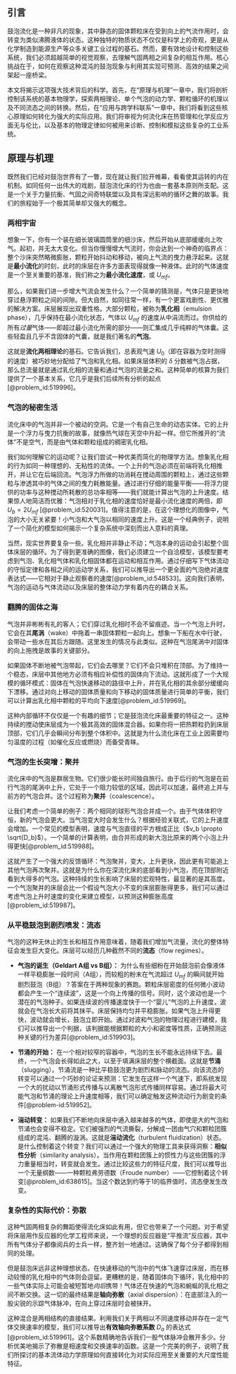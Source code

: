 ## 引言
鼓泡流化是一种非凡的现象，其中静态的固体颗粒床在受到向上的气流作用时，会转变为类似沸腾液体的状态。这种独特的物质状态不仅仅是科学上的奇观，更是从化学制造到能源生产等众多关键工业过程的基石。然而，要有效地设计和控制这些系统，我们必须超越简单的视觉观察，去理解气固两相之间复杂的相互作用。核心挑战在于，如何在观察这种混沌的鼓泡现象与利用其实现可预测、高效的结果之间架起一座桥梁。

本文将揭示这项强大技术背后的科学。首先，在“原理与机理”一章中，我们将剖析控制该系统的基本物理学，探索两相理论、单个气泡的动力学、颗粒循环的机理以及不同流态之间的转换。然后，在“应用与跨学科联系”一章中，我们将看到这些核心原理如何转化为强大的实际应用。我们将审视为何流化床在热管理和化学反应方面无与伦比，以及基本的物理定律如何被用来诊断、控制和模拟这些复杂的工业系统。

## 原理与机理

既然我们已经对鼓泡世界有了一瞥，现在就让我们拉开帷幕，看看使其运转的内在机制。如同任何一出伟大的戏剧，鼓泡流化床的行为也由一套基本原则所支配。这是一个关于力量抗衡、气固之间奇特联盟以及具有深远影响的循环之舞的故事。我们的旅程始于一个极其简单却又强大的概念。

### 两相宇宙

想象一下，你有一个装在细长玻璃圆筒里的细沙床，然后开始从底部缓缓向上吹气。起初，并无太大变化。但当你慢慢增大气流时，你会达到一个神奇的临界点：整个沙床突然略微膨胀，颗粒开始抖动和移动，被向上气流的曳力悬浮起来。这就是**最小流化**的时刻，此时的床层在许多方面表现得就像一种液体。此时的气体速度是一个至关重要的基准，我们称之为**最小流化速度**，或 $U_{mf}$。

那么，如果我们进一步增大气流会发生什么？一个简单的猜测是，气体只是更快地穿过悬浮颗粒之间的间隙。但大自然，如同往常一样，有一个更富戏剧性、更优雅的解决方案。床层展现出双重性格。大部分颗粒，被称为**乳化相**（emulsion phase），几乎保持在最小流化状态，气体以 $U_{mf}$ 的速度从中涓流而过。你供给的所有*过量*气体——即超过最小流化所需的部分——则汇集成几乎纯粹的气体囊。这些轻盈且几乎不含固体的气囊，就是我们著名的**气泡**。

这就是**流化两相理论**的基石。它告诉我们，总表观气速 $U_0$（即在容器为空时测得的速度）被巧妙地分配给了气泡和乳化相。如果床层体积的 $\delta$ 分数被气泡占据，那么总流量就是通过乳化相的流量和通过气泡的流量之和。这种简单的核算为我们提供了一个基本关系，它几乎是我们后续所有分析的起点[@problem_id:519996]。

### 气泡的秘密生活

流化床中的气泡并非一个被动的空洞。它是一个有自己生命的动态实体。它的上升是一个浮力与曳力抗衡的故事，就像热气球在天空中升起一样。但它所推开的“流体”不是空气，而是由气体和颗粒组成的稠密乳化相。

我们如何理解它的运动呢？让我们尝试一种优美而简化的物理学方法。想象乳化相的行为如同一种理想的、无粘性的流体。一个上升的气泡必须在前端将乳化相推开，并让它在后端回流。气泡浮力所做的功消耗在搅动周围的颗粒上，通过这些颗粒与渗透其中的气体之间的曳力耗散能量。通过进行仔细的能量平衡——将浮力提供的功率与这种搅动所耗散的总功率相等——我们就能计算出气泡的上升速度。结果惊人地简洁而优雅：气泡相对于乳化相的速度恰好是最小流化速度的两倍，即 $U_b = 2 U_{mf}$ [@problem_id:520031]。值得注意的是，在这个理想化的图像中，气泡的大小无关紧要！小气泡和大气泡以相同的速度上升。这是一个经典例子，说明了一个简化的模型如何揭示一个复杂系统中深刻而出人意料的真理。

当然，现实世界要复杂一些。乳化相并非静止不动；气泡本身的运动会引起整个固体床层的循环。为了得到更准确的图像，我们必须建立一个自洽模型，该模型要考虑到气泡、乳化相气体和乳化相固体都在运动和相互作用。通过仔细写下气体流动的守恒定律和各相之间的运动学关系，我们可以推导出一个更全面的气泡绝对速度表达式——它相对于静止观察者的速度[@problem_id:548533]。这向我们表明，气泡的运动与气体流动以及床层的整体动力学有着内在的耦合关系。

### 翻腾的固体之海

气泡并非彬彬有礼的客人；它们穿过乳化相时不会不留痕迹。当一个气泡上升时，它会在其**尾涡**（wake）中拖着一串固体颗粒一起向上。想象一下船在水中行驶，会带动一些水在其后方跟随。这里发生的情况与此类似。这种在气泡尾涡中对固体的向上拖拽是故事的关键部分。

如果固体不断地被气泡带起，它们会去哪里？它们不会只堆积在顶部。为了维持一个稳态，床层中其他地方必须有相应补偿性的固体向下流动。这就形成了一个大规模的循环模式：固体在气泡快速移动的路径中上升，并在乳化相的其余部分缓缓向下漂移。通过对向上移动的固体质量和向下移动的固体质量进行简单的平衡，我们可以计算出乳化相中颗粒的平均向下速度[@problem_id:519969]。

这种内部循环不仅仅是一个有趣的细节；它是鼓泡流化床最重要的特征之一。这种持续的搅动使床层成为一个极其高效的固体混合器。如果你将一把热颗粒扔到床层顶部，它们几乎会瞬间分布到整个体积中。这就是为什么流化床在工业上因需要均匀温度的过程（如催化反应或燃烧）而备受青睐。

### 气泡的生长突增：聚并

流化床中的气泡是群居生物。它们很少能长时间独自旅行。由于后行的气泡是在前行气泡的尾涡中上升，它处于一个阻力较低的区域，因此可以加速，最终追上并与前方的气泡合并。这个过程称为**聚并**（coalescence）。

让我们考虑一个简单的例子：两个相同的球形气泡合并成一个。由于气体体积守恒，新的气泡会更大。当气泡变大时会发生什么？根据经验关联式，它的上升速度会增加。一个常见的模型表明，速度与气泡直径的平方根成正比（$v_b \propto \sqrt{D_b}$）。一个简单的计算表明，由合并形成的新大泡比原来的两个小泡上升得更快[@problem_id:519988]。

这就产生了一个强大的反馈循环：气泡聚并，变大，上升更快，因此更有可能追上其他气泡再次聚并。这就是为什么你在深流化床的底部看到小气泡，而在顶部附近看到大得多的气泡。这种持续的生长影响了床层的宏观特性，最显著的是其高度。一个气泡聚并的床层会比一个假设气泡大小不变的床层膨胀得更多，我们可以通过考虑气泡上升时速度的变化来建立模型，以预测这种膨胀高度[@problem_id:519987]。

### 从平稳鼓泡到剧烈喷发：流态

气泡的这种无休止的生长和相互作用意味着，随着我们增加气流量，流化的整体特征会发生巨大变化。床层可以经历几种截然不同的**流态**（flow regimes）。

-   **气泡的诞生（Geldart A组 vs B组）：** 为什么有些细粉在开始鼓泡前会像液体一样平稳膨胀一段时间（A组），而较粗的粉末在气流超过 $U_{mf}$ 的瞬间就开始剧烈鼓泡（B组）？答案在于两种现象的赛跑。颗粒床层密度的任何微小波动都会产生一个“连续波”，这是一个向上传播的信号。同时，这个波动也是一个潜在的气泡种子。如果连续波的传播速度快于一个“婴儿”气泡的上升速度，波就会在气泡长大前将其抹平。床层保持均匀并平稳膨胀。如果气泡上升得更快，波动就会增长，鼓泡立即开始。通过对波和气泡的物理过程进行建模，我们可以推导出一个判据，该判据能根据颗粒的大小和密度等性质，正确预测这种关键的行为差异[@problem_id:519903]。

-   **节涌的开始：** 在一个相对较窄的容器中，气泡的生长不能永远持续下去。最终，一个气泡会长得如此之大，以至于填满床层的整个横截面。这就是**节涌**（slugging）。节涌流是一种比平稳鼓泡更为剧烈和脉动的流态。向该流态的转变可以通过一个巧妙的论证来预测：它发生在这样一个气速下，即系统发现一个大的扰动以节涌形式传播与以离散气泡形式传播同样容易。通过将最大可能气泡和节涌的理论上升速度相等，我们可以确定触发这种流动行为剧变的条件[@problem-id:519952]。

-   **湍动转变：** 如果我们不断地向床层中通入越来越多的气体，即使是大的气泡和节涌也会变得不稳定。它们被强烈的气流撕裂，分解成一团由气穴和颗粒团簇组成的混沌、翻腾的漩涡。这就是**湍动流化**（turbulent fluidization）状态。是什么控制着这个转变？我们可以通过一个强大的物理工具来获得洞察：**相似性分析**（similarity analysis）。当作用在颗粒团簇上的惯性力与这些团簇的浮力重量相当时，转变就会发生。通过比较这些力的特征尺度，我们可以推导出一个无量纲数——一种颗粒弗劳德数（Froude number）——它控制着这个转变[@problem_id:638615]。当这个数达到约等于1的临界值时，流态便发生改变。

### 复杂性的实际代价：弥散

这种气固两相复杂的舞蹈使得流化床如此有用，但它也带来了一个问题。对于希望将床层用作反应器的化学工程师来说，一个理想的反应器是“平推流”反应器，其中所有气体分子都像阅兵的士兵一样，整齐划一地通过。这确保了每个分子都得到相同的处理。

但是鼓泡床远非这种理想状态。在快速移动的气泡中的气体飞速穿过床层，而在移动较慢的乳化相中的气体则会逗留。更糟糕的是，随着固体向下循环，乳化相中的一些气体实际上可能会被短暂地*向后*携带！气体还在快速的气泡和蜿蜒的乳化相之间不断交换。这一切的最终结果是**轴向弥散**（axial dispersion）：在底部注入的一股尖锐的示踪气体脉冲，在向上穿过床层时会被抹开。

这种混合是两相结构的直接结果。利用我们关于两相以不同速度移动并存在一定气体交换速率的模型，我们可以推导出**有效轴向弥散系数** $D_a$ 的表达式[@problem_id:519961]。这个系数精确地告诉我们一股气体脉冲会散开多少。分析优美地揭示了弥散是相速度和交换速率的函数。这是一个完美的例子，说明了我们所探讨的基本流体动力学原理如何直接转化为对实际应用至关重要的大尺度性能特征。

